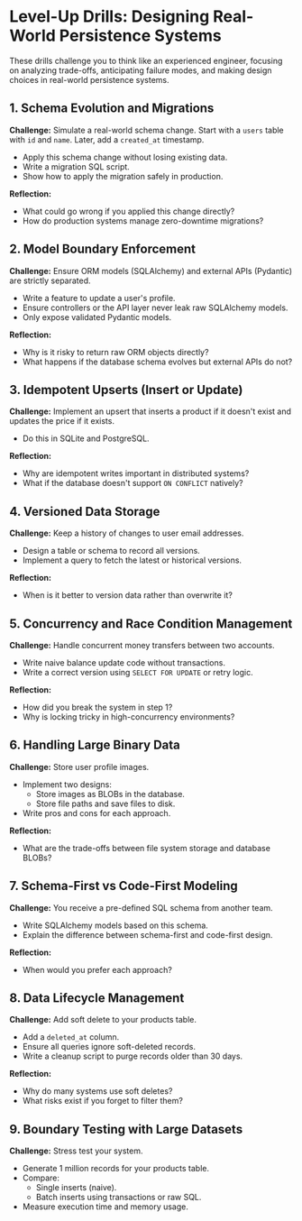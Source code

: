 # Level-Up Drills: Designing Real-World Persistence Systems

These drills challenge you to think like an experienced engineer, focusing on analyzing trade-offs, anticipating failure modes, and making design choices in real-world persistence systems.

## 1. Schema Evolution and Migrations

**Challenge:** Simulate a real-world schema change. Start with a `users` table with `id` and `name`. Later, add a `created_at` timestamp.

* Apply this schema change without losing existing data.
* Write a migration SQL script.
* Show how to apply the migration safely in production.

**Reflection:**

* What could go wrong if you applied this change directly?
* How do production systems manage zero-downtime migrations?

## 2. Model Boundary Enforcement

**Challenge:** Ensure ORM models (SQLAlchemy) and external APIs (Pydantic) are strictly separated.

* Write a feature to update a user's profile.
* Ensure controllers or the API layer never leak raw SQLAlchemy models.
* Only expose validated Pydantic models.

**Reflection:**

* Why is it risky to return raw ORM objects directly?
* What happens if the database schema evolves but external APIs do not?

## 3. Idempotent Upserts (Insert or Update)

**Challenge:** Implement an upsert that inserts a product if it doesn't exist and updates the price if it exists.

* Do this in SQLite and PostgreSQL.

**Reflection:**

* Why are idempotent writes important in distributed systems?
* What if the database doesn't support `ON CONFLICT` natively?

## 4. Versioned Data Storage

**Challenge:** Keep a history of changes to user email addresses.

* Design a table or schema to record all versions.
* Implement a query to fetch the latest or historical versions.

**Reflection:**

* When is it better to version data rather than overwrite it?

## 5. Concurrency and Race Condition Management

**Challenge:** Handle concurrent money transfers between two accounts.

* Write naive balance update code without transactions.
* Write a correct version using `SELECT FOR UPDATE` or retry logic.

**Reflection:**

* How did you break the system in step 1?
* Why is locking tricky in high-concurrency environments?

## 6. Handling Large Binary Data

**Challenge:** Store user profile images.

* Implement two designs:
    * Store images as BLOBs in the database.
    * Store file paths and save files to disk.
* Write pros and cons for each approach.

**Reflection:**

* What are the trade-offs between file system storage and database BLOBs?

## 7. Schema-First vs Code-First Modeling

**Challenge:** You receive a pre-defined SQL schema from another team.

* Write SQLAlchemy models based on this schema.
* Explain the difference between schema-first and code-first design.

**Reflection:**

* When would you prefer each approach?

## 8. Data Lifecycle Management

**Challenge:** Add soft delete to your products table.

* Add a `deleted_at` column.
* Ensure all queries ignore soft-deleted records.
* Write a cleanup script to purge records older than 30 days.

**Reflection:**

* Why do many systems use soft deletes?
* What risks exist if you forget to filter them?

## 9. Boundary Testing with Large Datasets

**Challenge:** Stress test your system.

* Generate 1 million records for your products table.
* Compare:
    * Single inserts (naive).
    * Batch inserts using transactions or raw SQL.
* Measure execution time and memory usage.
